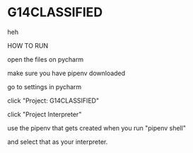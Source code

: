 # G14CLASSIFIED
heh

HOW TO RUN

open the files on pycharm

make sure you have pipenv downloaded

go to settings in pycharm

click "Project: G14CLASSIFIED"

click "Project Interpreter"

use the pipenv that gets created when you run "pipenv shell"

and select that as your interpreter.
